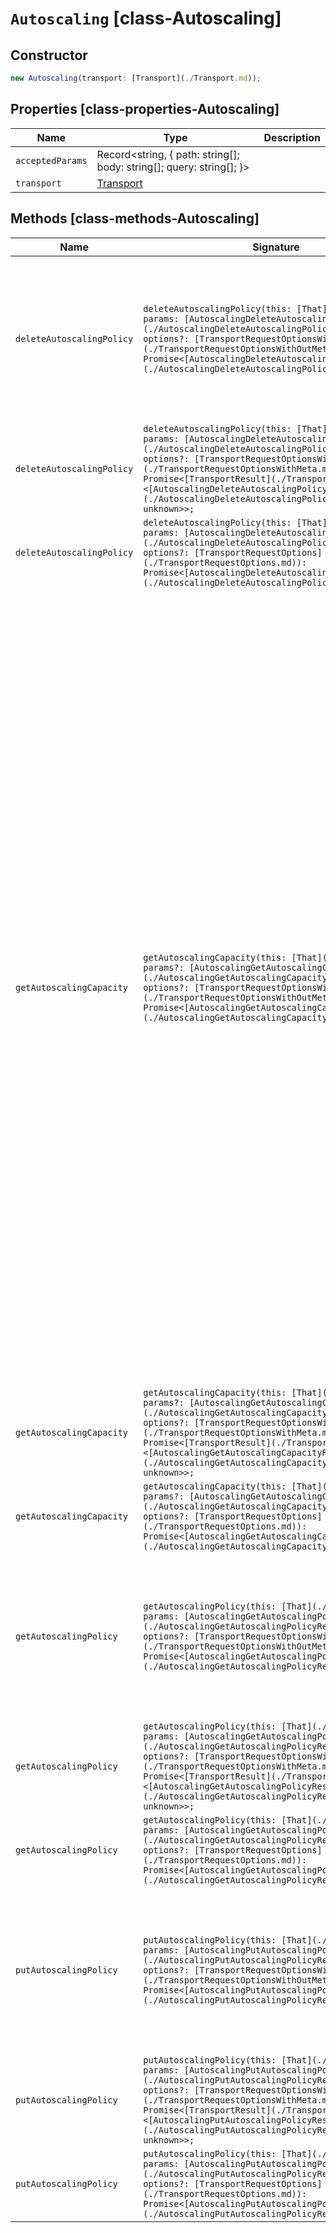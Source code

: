 # `Autoscaling` [class-Autoscaling]

## Constructor

```typescript
new Autoscaling(transport: [Transport](./Transport.md));
```

## Properties [class-properties-Autoscaling]

| Name | Type | Description |
| - | - | - |
| `acceptedParams` | Record<string, { path: string[]; body: string[]; query: string[]; }> | &nbsp; |
| `transport` | [Transport](./Transport.md) | &nbsp; |

## Methods [class-methods-Autoscaling]

| Name | Signature | Description |
| - | - | - |
| `deleteAutoscalingPolicy` | `deleteAutoscalingPolicy(this: [That](./That.md), params: [AutoscalingDeleteAutoscalingPolicyRequest](./AutoscalingDeleteAutoscalingPolicyRequest.md), options?: [TransportRequestOptionsWithOutMeta](./TransportRequestOptionsWithOutMeta.md)): Promise<[AutoscalingDeleteAutoscalingPolicyResponse](./AutoscalingDeleteAutoscalingPolicyResponse.md)>;` | Delete an autoscaling policy. NOTE: This feature is designed for indirect use by Elasticsearch Service, Elastic Cloud Enterprise, and Elastic Cloud on Kubernetes. Direct use is not supported. |
| `deleteAutoscalingPolicy` | `deleteAutoscalingPolicy(this: [That](./That.md), params: [AutoscalingDeleteAutoscalingPolicyRequest](./AutoscalingDeleteAutoscalingPolicyRequest.md), options?: [TransportRequestOptionsWithMeta](./TransportRequestOptionsWithMeta.md)): Promise<[TransportResult](./TransportResult.md)<[AutoscalingDeleteAutoscalingPolicyResponse](./AutoscalingDeleteAutoscalingPolicyResponse.md), unknown>>;` | &nbsp; |
| `deleteAutoscalingPolicy` | `deleteAutoscalingPolicy(this: [That](./That.md), params: [AutoscalingDeleteAutoscalingPolicyRequest](./AutoscalingDeleteAutoscalingPolicyRequest.md), options?: [TransportRequestOptions](./TransportRequestOptions.md)): Promise<[AutoscalingDeleteAutoscalingPolicyResponse](./AutoscalingDeleteAutoscalingPolicyResponse.md)>;` | &nbsp; |
| `getAutoscalingCapacity` | `getAutoscalingCapacity(this: [That](./That.md), params?: [AutoscalingGetAutoscalingCapacityRequest](./AutoscalingGetAutoscalingCapacityRequest.md), options?: [TransportRequestOptionsWithOutMeta](./TransportRequestOptionsWithOutMeta.md)): Promise<[AutoscalingGetAutoscalingCapacityResponse](./AutoscalingGetAutoscalingCapacityResponse.md)>;` | Get the autoscaling capacity. NOTE: This feature is designed for indirect use by Elasticsearch Service, Elastic Cloud Enterprise, and Elastic Cloud on Kubernetes. Direct use is not supported. This API gets the current autoscaling capacity based on the configured autoscaling policy. It will return information to size the cluster appropriately to the current workload. The `required_capacity` is calculated as the maximum of the `required_capacity` result of all individual deciders that are enabled for the policy. The operator should verify that the `current_nodes` match the operator’s knowledge of the cluster to avoid making autoscaling decisions based on stale or incomplete information. The response contains decider-specific information you can use to diagnose how and why autoscaling determined a certain capacity was required. This information is provided for diagnosis only. Do not use this information to make autoscaling decisions. |
| `getAutoscalingCapacity` | `getAutoscalingCapacity(this: [That](./That.md), params?: [AutoscalingGetAutoscalingCapacityRequest](./AutoscalingGetAutoscalingCapacityRequest.md), options?: [TransportRequestOptionsWithMeta](./TransportRequestOptionsWithMeta.md)): Promise<[TransportResult](./TransportResult.md)<[AutoscalingGetAutoscalingCapacityResponse](./AutoscalingGetAutoscalingCapacityResponse.md), unknown>>;` | &nbsp; |
| `getAutoscalingCapacity` | `getAutoscalingCapacity(this: [That](./That.md), params?: [AutoscalingGetAutoscalingCapacityRequest](./AutoscalingGetAutoscalingCapacityRequest.md), options?: [TransportRequestOptions](./TransportRequestOptions.md)): Promise<[AutoscalingGetAutoscalingCapacityResponse](./AutoscalingGetAutoscalingCapacityResponse.md)>;` | &nbsp; |
| `getAutoscalingPolicy` | `getAutoscalingPolicy(this: [That](./That.md), params: [AutoscalingGetAutoscalingPolicyRequest](./AutoscalingGetAutoscalingPolicyRequest.md), options?: [TransportRequestOptionsWithOutMeta](./TransportRequestOptionsWithOutMeta.md)): Promise<[AutoscalingGetAutoscalingPolicyResponse](./AutoscalingGetAutoscalingPolicyResponse.md)>;` | Get an autoscaling policy. NOTE: This feature is designed for indirect use by Elasticsearch Service, Elastic Cloud Enterprise, and Elastic Cloud on Kubernetes. Direct use is not supported. |
| `getAutoscalingPolicy` | `getAutoscalingPolicy(this: [That](./That.md), params: [AutoscalingGetAutoscalingPolicyRequest](./AutoscalingGetAutoscalingPolicyRequest.md), options?: [TransportRequestOptionsWithMeta](./TransportRequestOptionsWithMeta.md)): Promise<[TransportResult](./TransportResult.md)<[AutoscalingGetAutoscalingPolicyResponse](./AutoscalingGetAutoscalingPolicyResponse.md), unknown>>;` | &nbsp; |
| `getAutoscalingPolicy` | `getAutoscalingPolicy(this: [That](./That.md), params: [AutoscalingGetAutoscalingPolicyRequest](./AutoscalingGetAutoscalingPolicyRequest.md), options?: [TransportRequestOptions](./TransportRequestOptions.md)): Promise<[AutoscalingGetAutoscalingPolicyResponse](./AutoscalingGetAutoscalingPolicyResponse.md)>;` | &nbsp; |
| `putAutoscalingPolicy` | `putAutoscalingPolicy(this: [That](./That.md), params: [AutoscalingPutAutoscalingPolicyRequest](./AutoscalingPutAutoscalingPolicyRequest.md), options?: [TransportRequestOptionsWithOutMeta](./TransportRequestOptionsWithOutMeta.md)): Promise<[AutoscalingPutAutoscalingPolicyResponse](./AutoscalingPutAutoscalingPolicyResponse.md)>;` | Create or update an autoscaling policy. NOTE: This feature is designed for indirect use by Elasticsearch Service, Elastic Cloud Enterprise, and Elastic Cloud on Kubernetes. Direct use is not supported. |
| `putAutoscalingPolicy` | `putAutoscalingPolicy(this: [That](./That.md), params: [AutoscalingPutAutoscalingPolicyRequest](./AutoscalingPutAutoscalingPolicyRequest.md), options?: [TransportRequestOptionsWithMeta](./TransportRequestOptionsWithMeta.md)): Promise<[TransportResult](./TransportResult.md)<[AutoscalingPutAutoscalingPolicyResponse](./AutoscalingPutAutoscalingPolicyResponse.md), unknown>>;` | &nbsp; |
| `putAutoscalingPolicy` | `putAutoscalingPolicy(this: [That](./That.md), params: [AutoscalingPutAutoscalingPolicyRequest](./AutoscalingPutAutoscalingPolicyRequest.md), options?: [TransportRequestOptions](./TransportRequestOptions.md)): Promise<[AutoscalingPutAutoscalingPolicyResponse](./AutoscalingPutAutoscalingPolicyResponse.md)>;` | &nbsp; |
